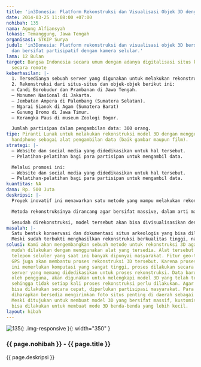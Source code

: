 ```yaml
---
title: 'in3Donesia: Platform Rekonstruksi dan Visualisasi Objek 3D dengan Kamera Selular.'
date: 2014-03-25 11:08:00 +07:00
nohibah: 135
nama: Agung Alfiansyah
lokasi: Temanggung, Jawa Tengah
organisasi: STKIP Surya
judul: 'in3Donesia: Platform rekonstruksi dan visualisasi objek 3D berskala masif
  dan bersifat partisipatif dengan kamera selular.'
lama: 12 Bulan
target: Bangsa Indonesia secara umum dengan adanya digitalisasi situs kita bisa mengunjungi
  secara remote
keberhasilan: |-
  1. Tersedianya sebuah server yang digunakan untuk melakukan rekonstruksi model 3D, menyimpan model-model tersebut dan menyediakan sarana berbasis web untuk menampilkan model.
  2. Rekonstruksi dari situs-situs dan objek-objek berikut ini:
  – Candi Borobudur dan Prambanan di Jawa Tengah.
  – Monumen Nasional di Jakarta.
  – Jembatan Ampera di Palembang (Sumatera Selatan).
  – Ngarai Sianok di Agam (Sumatera Barat)
  – Gunung Bromo di Jawa Timur.
  – Kerangka Paus di museum Zoologi Bogor.

  Jumlah partisipan dalam pengambilan data: 300 orang.
tipe: Piranti Lunak untuk melakukan rekonstruksi model 3D dengan menggunakan kamera
  handphone sebagai alat pengambilan data (baik gambar maupun film).
strategi: |-
  – Website dan social media yang didedikasikan untuk hal tersebut.
  – Pelatihan-pelatihan bagi para partisipan untuk mengambil data.

  Melalui promosi ini:
  – Website dan social media yang didedikasikan untuk hal tersebut.
  – Pelatihan-pelatihan bagi para partisipan untuk mengambil data.
kuantitas: NA
dana: Rp. 500 Juta
deskripsi: |-
  Proyek inovatif ini menawarkan satu metode yang mampu melakukan rekonstruksi 3D dengan menggunakan berbagai ragam kamera telepon seluler. Projek ini ditujukan untuk rekonstruksi model 3D dari berbagai macam objek, terutama situs arkeologis bernilai sejarah (candi, tempat ibadah kuno, monumen …), bentang alam (lembah, ngarai, pegunungan, goa, luweng …) maupun objek pariwisata dan situs-situs lainnya.

  Metoda rekonstruksinya dirancang agar bersifat massive, dalam arti mampu melakukan rekonstruksi 3D dalam skala yang besar, paling tidak setingkat satu kota/situs seluas 100 hektar, bisa dibangun model 3D-nya. Selain itu, metoda ini juga bersifat partisipatif, dimana semua orang dengan menggunakan apapun kamera digital yang dimilikinya bisa membantu pengambilan data untuk rekonstruksi 3D ini.

  Sesudah direkonstruksi, model tersebut akan bisa divisualisasikan dengan menggunakan berbagai macam platform penampil model 3D baik berbasis mobile, tablet maupun komputer yang sesuai. Selain divisualisasikan, informasi tambahan mengenai model 3D tersebut bisa juga ditambahkan, sesuai dengan posisi penglihatan pengamat di ruang 3D. Pengembangan yang lebih jauh bisa melibatkan teknologi “augmented reality”, dimana model tersebut bisa diamati melalui kamera dan kemudian secara virtual gambar/informasi tambahan yang dibuat dari model 3D tersebut bisa ditampilkan melalui layar kamera pengguna.
masalah: |-
  Satu bentuk konservasi dan dokumentasi situs arkeologis yang bisa dilakukan teriring dengan hadirnya komputer adalah dengan bentuknya dalam format digital. Cara yang konvensional yang paling sering dilakukan adalah menggunakan scanner 3D, dengan melakukan scanning perbagian kemudian menggabung-gabungkan setiap patch sehingga terbentuk model yang utuh. Scanner 3D biasanya dibangun dengan menggunakan teknologi laser dan beberapa kamera yang mengambil gambar proyeksi dari laser secara simultan. Cara lain yang memungkinkan pengambilan berskala besar dan real time adalah dengan menggunakan RADAR. (lihat http://archive.cyark.org/)
  Meski sudah terbukti menghasilkan rekonstruksi berkualitas tinggi, namun alat yang diperlukan untuk sangat tinggi secara ekonomis. Selain itu, sistem tersebut juga memerlukan banyak SDM berkemampuan tinggi untuk menjalankannya. Hal ini tentu menjadi kendala tersendiri bagi bangsa Indonesia jika ingin melakukan digitalisasi dan pengarsipan situs-situs sejarah.
solusi: Kami akan mengembangkan sebuah metode untuk rekonstruksi 3D agar bisa lebih
  mudah dilakukan dengan menggunakan alat yang tersedia. Alat tersebut adalah kamera-kamera
  telepon seluler yang saat ini banyak dipunyai masyarakat. Fitur geo-tagging dan
  GPS juga akan membantu proses rekonstruksi 3D tersebut. Karena proses rekonstruksi
  ini memerlukan komputasi yang sangat tinggi, proses dilakukan secara remote di satu
  server yang memang didedikasikan untuk proses rekonstruksi. Data baru yang diupload
  oleh pengguna, akan digunakan untuk melengkapi model 3D yang telah terbangun (incremental),
  sehingga tidak setiap kali proses rekonstruksi perlu dilakukan. Agar pengambilan
  bisa dilakukan secara cepat, diperlukan partisipasi masyarakat. Para partisipan
  diharapkan bersedia mengirimkan foto situs penting di daerah sebagai bahan rekonstruksi.
  Meski ditujukan untuk membuat model 3D yang bersifat massif, kustomisasi diharapkan
  bisa dilakukan untuk membuat mode 3D benda-benda yang lebih kecil.
layout: hibah
---
```


![135](/static/img/hibahcms/135.png){: .img-responsive }{: width="350" }

### {{ page.nohibah }} - {{ page.title }}

{{ page.deskripsi }}

